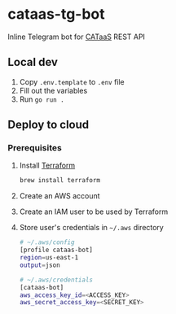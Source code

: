 # cataas-tg-bot

Inline Telegram bot for [CATaaS](https://cataas.com/) REST API

## Local dev

1. Copy `.env.template` to `.env` file
2. Fill out the variables
3. Run `go run .`

## Deploy to cloud

### Prerequisites

1. Install [Terraform](https://www.terraform.io/)

    ```bash
    brew install terraform
    ```

2. Create an AWS account
3. Create an IAM user to be used by Terraform
4. Store user's credentials in `~/.aws` directory

    ```bash
    # ~/.aws/config
    [profile cataas-bot]
    region=us-east-1
    output=json

    # ~/.aws/credentials
    [cataas-bot]
    aws_access_key_id=<ACCESS_KEY>
    aws_secret_access_key=<SECRET_KEY>
    ```
